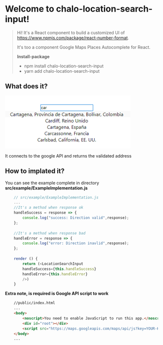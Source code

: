 # Welcome to chalo-location-search-input!

> Hi! It's a React component to build a customized UI of
> https://www.npmjs.com/package/react-number-format.
>
> It's too a component Google Maps Places Autocomplete for React.
>
> **Install-package**
>
> - npm install chalo-location-search-input
> - yarn add chalo-location-search-input

## What does it?

![Example](doc/image.png)

It connects to the google API and returns the validated address

## How to implated it?

You can see the example complete in directory **src/example/ExampleImplementation.js**

```JavaScript
    // src/example/ExampleImplementation.js
    ...
    //It's a method when response ok
    handleSuccess = response => {
        console.log("success: Direction valid",response);
    };

    //It's a method when response bad
    handleError = response => {
        console.log("error: Direction inavlid",response);
    };

    render () {
        return (<LocationSearchInput
        handleSuccess={this.handleSuccess}
        handleError={this.handleError}
        />)
    }
```

**Extra note, is required is Google API script to work**
```Html
    //public/index.html
    ...
    <body>
        <noscript>You need to enable JavaScript to run this app.</noscript>
        <div id="root"></div>
        <script src="https://maps.googleapis.com/maps/api/js?key=YOUR-KEY-GOOGLE-API=places"></script>
    </body>
    ... 
```
